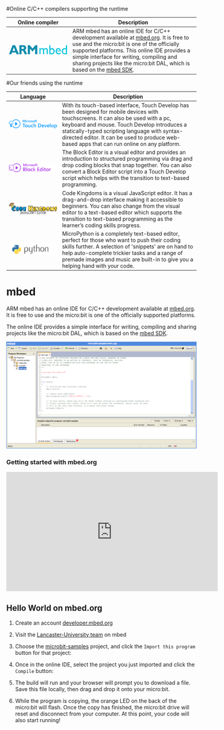 #Online C/C++ compilers supporting the runtime

| Online compiler | Description |
| --- |-------------|
| [![ARM mbed](resources/logos/mbed.png)](#mbed) | ARM mbed has an online IDE for C/C++ development available at [mbed.org](http://developer.mbed.org). It is free to use and the micro:bit is one of the officially supported platforms. This online IDE provides a simple interface for writing, compiling and sharing projects like the micro:bit DAL, which is based on the [mbed SDK](https://github.com/mbedmicro/mbed). |

#Our friends using the runtime

| Language | Description |
| ------------- |-------------|
| [![Microsoft Touch Develop](resources/logos/touchdevelop.png)](https://www.microbit.co.uk/create-code) | With its touch-based interface, Touch Develop has been designed for mobile devices with touchscreens. It can also be used with a pc, keyboard and mouse. Touch Develop introduces a statically-typed scripting language with syntax-directed editor. It can be used to produce web-based apps that can run online on any platform. |
| [![Microsoft Block Editor](resources/logos/blocks.png)](https://www.microbit.co.uk/create-code) | The Block Editor is a visual editor and provides an introduction to structured programming via drag and drop coding blocks that snap together. You can also convert a Block Editor script into a Touch Develop script which helps with the transition to text-based programming. |
| [![Code Kingdoms JavaScript](resources/logos/codekingdoms.png)](https://www.microbit.co.uk/create-code) | Code Kingdoms is a visual JavaScript editor. It has a drag-and-drop interface making it accessible to beginners. You can also change from the visual editor to a text-based editor which supports the transition to text-based programming as the learner’s coding skills progress. |
| [![MicroPython](resources/logos/python.png)](https://www.microbit.co.uk/create-code) | MicroPython is a completely text-based editor, perfect for those who want to push their coding skills further. A selection of 'snippets' are on hand to help auto-complete trickier tasks and a range of premade images and music are built-in to give you a helping hand with your code. |

# mbed

ARM mbed has an online IDE for C/C++ development available at [mbed.org](http://developer.mbed.org). It is free to use and the micro:bit is one of the officially supported platforms.

The online IDE provides a simple interface for writing, compiling and sharing projects like the micro:bit DAL, which is based on the [mbed SDK](https://github.com/mbedmicro/mbed).

![mbed.org online compiler screenshot](resources/mbed-compiler.png)

### Getting started with mbed.org

<iframe width="560" height="315" src="https://www.youtube.com/embed/L5TcmFFD0iw?list=PLiVCejcvpsetJ1n9nRXzLWvE4dp4RwGOf" frameborder="0" allowfullscreen></iframe>

## Hello World on mbed.org

1. Create an account [developer.mbed.org](https://developer.mbed.org/account/signup)

2. Visit the [Lancaster-University team](https://developer.mbed.org/teams/Lancaster-University) on mbed

3. Choose the [microbit-samples](https://developer.mbed.org/teams/Lancaster-University/code/microbit-samples) project, and click the `Import this program` button for that project:

4. Once in the online IDE, select the project you just imported and click the `Compile` button:

5. The build will run and your browser will prompt you to download a file. Save this file locally, then drag and drop it onto your micro:bit.

6. While the program is copying, the orange LED on the back of the micro:bit will flash. Once the copy has finished, the micro:bit drive will reset and disconnect from your computer. At this point, your code will also start running!
